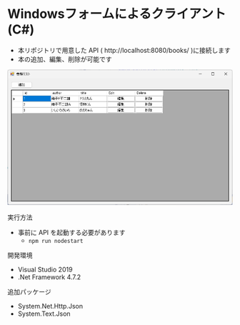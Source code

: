 # Windowsフォームによるクライアント(C#)

- 本リポジトリで用意した API ( http://localhost:8080/books/ )に接続します
- 本の追加、編集、削除が可能です

![form](./images/form.png)

実行方法

- 事前に API を起動する必要があります
    - ```npm run nodestart```


開発環境

- Visual Studio 2019
- .Net Framework 4.7.2

追加パッケージ

- System.Net.Http.Json
- System.Text.Json